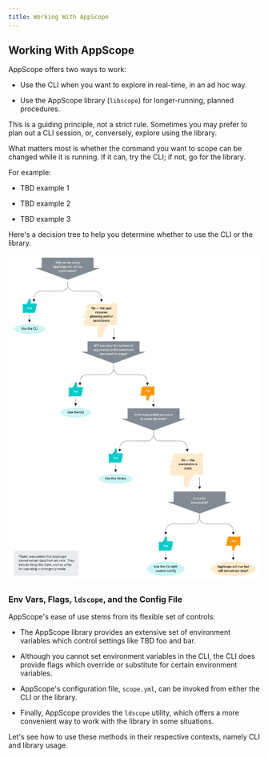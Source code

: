```yaml
---
title: Working With AppScope
---
```


## Working With AppScope

AppScope offers two ways to work:

* Use the CLI when you want to explore in real-time, in an ad hoc way.

* Use the AppScope library (`libscope`) for longer-running, planned procedures. 

This is a guiding principle, not a strict rule. Sometimes you may prefer to plan out a CLI session, or, conversely, explore using the library.

What matters most is whether the command you want to scope can be changed while it is running. If it can, try the CLI; if not, go for the library.

For example:

* TBD example 1

* TBD example 2

* TBD example 3


Here's a decision tree to help you determine whether to use the CLI or the library.

![CLI vs. Library Decision Tree](./images/decision-tree.png)


### Env Vars, Flags, `ldscope`, and the Config File

AppScope's ease of use stems from its flexible set of controls:

* The AppScope library provides an extensive set of environment variables which control settings like TBD foo and bar.

* Although you cannot set environment variables in the CLI, the CLI does provide flags which override or substitute for certain environment variables. 

* AppScope's configuration file, `scope.yml`, can be invoked from either the CLI or the library.

* Finally, AppScope provides the `ldscope` utility, which offers a more convenient way to work with the library in some situations.

Let's see how to use these methods in their respective contexts, namely CLI and library usage.
